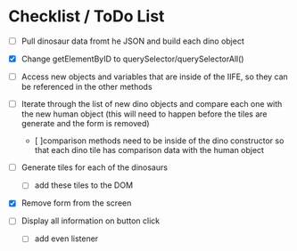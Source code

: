 # Checklist / ToDo List
- [ ] Pull dinosaur data fromt he JSON and build each dino object
- [X] Change getElementByID to querySelector/querySelectorAll()
- [ ] Access new objects and variables that are inside of the IIFE, so they can be referenced in the other methods
- [ ] Iterate through the list of new dino objects and compare each one with the new human object (this will need to happen before the tiles are generate and the form is removed)
    - [ ]comparison methods need to be inside of the dino constructor so that each dino tile has comparison data with the human object

- [ ] Generate tiles for each of the dinosaurs
    - [ ] add these tiles to the DOM

- [X] Remove form from the screen
- [ ] Display all information on button click
    - [ ] add even listener



